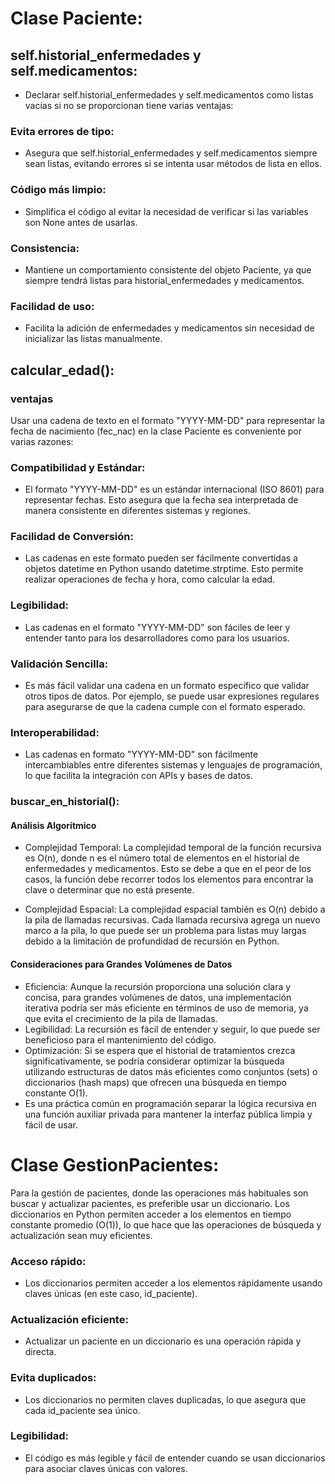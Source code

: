 # Clase Paciente:
## self.historial_enfermedades y self.medicamentos:
- Declarar self.historial_enfermedades y self.medicamentos como listas vacías si no se proporcionan tiene varias ventajas:

### Evita errores de tipo: 
- Asegura que self.historial_enfermedades y self.medicamentos siempre sean listas, evitando errores si se intenta usar métodos de lista en ellos.

### Código más limpio: 
- Simplifica el código al evitar la necesidad de verificar si las variables son None antes de usarlas.

### Consistencia: 
- Mantiene un comportamiento consistente del objeto Paciente, ya que siempre tendrá listas para historial_enfermedades y medicamentos.

### Facilidad de uso: 
- Facilita la adición de enfermedades y medicamentos sin necesidad de inicializar las listas manualmente.

## calcular_edad():
### ventajas 
Usar una cadena de texto en el formato "YYYY-MM-DD" para representar la fecha de nacimiento (fec_nac) en la clase Paciente es conveniente por varias razones:

### Compatibilidad y Estándar:
- El formato "YYYY-MM-DD" es un estándar internacional (ISO 8601) para representar fechas. Esto asegura que la fecha sea interpretada de manera consistente en diferentes sistemas y regiones.

### Facilidad de Conversión:
- Las cadenas en este formato pueden ser fácilmente convertidas a objetos datetime en Python usando datetime.strptime. Esto permite realizar operaciones de fecha y hora, como calcular la edad.

### Legibilidad:
- Las cadenas en el formato "YYYY-MM-DD" son fáciles de leer y entender tanto para los desarrolladores como para los usuarios.

### Validación Sencilla:
- Es más fácil validar una cadena en un formato específico que validar otros tipos de datos. Por ejemplo, se puede usar expresiones regulares para asegurarse de que la cadena cumple con el formato esperado.

### Interoperabilidad:
- Las cadenas en formato "YYYY-MM-DD" son fácilmente intercambiables entre diferentes sistemas y lenguajes de programación, lo que facilita la integración con APIs y bases de datos.

### buscar_en_historial():
#### Análisis Algorítmico
- Complejidad Temporal: La complejidad temporal de la función recursiva es O(n), donde n es el número total de elementos en el historial de enfermedades y medicamentos. Esto se debe a que en el peor de los casos, la función debe recorrer todos los elementos para encontrar la clave o determinar que no está presente.

- Complejidad Espacial: La complejidad espacial también es O(n) debido a la pila de llamadas recursivas. Cada llamada recursiva agrega un nuevo marco a la pila, lo que puede ser un problema para listas muy largas debido a la limitación de profundidad de recursión en Python.

#### Consideraciones para Grandes Volúmenes de Datos
- Eficiencia: Aunque la recursión proporciona una solución clara y concisa, para grandes volúmenes de datos, una implementación iterativa podría ser más eficiente en términos de uso de memoria, ya que evita el crecimiento de la pila de llamadas.
- Legibilidad: La recursión es fácil de entender y seguir, lo que puede ser beneficioso para el mantenimiento del código.
- Optimización: Si se espera que el historial de tratamientos crezca significativamente, se podría considerar optimizar la búsqueda utilizando estructuras de datos más eficientes como conjuntos (sets) o diccionarios (hash maps) que ofrecen una búsqueda en tiempo constante O(1).
- Es una práctica común en programación separar la lógica recursiva en una función auxiliar privada para mantener la interfaz pública limpia y fácil de usar. 

# Clase GestionPacientes:

Para la gestión de pacientes, donde las operaciones más habituales son buscar y actualizar pacientes, es preferible usar un diccionario. Los diccionarios en Python permiten acceder a los elementos en tiempo constante promedio (O(1)), lo que hace que las operaciones de búsqueda y actualización sean muy eficientes.


### Acceso rápido:
- Los diccionarios permiten acceder a los elementos rápidamente usando claves únicas (en este caso, id_paciente).

### Actualización eficiente:
- Actualizar un paciente en un diccionario es una operación rápida y directa.

### Evita duplicados:
- Los diccionarios no permiten claves duplicadas, lo que asegura que cada id_paciente sea único.

### Legibilidad:
- El código es más legible y fácil de entender cuando se usan diccionarios para asociar claves únicas con valores.